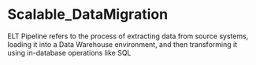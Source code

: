# Scalable_DataMigration
ELT Pipeline refers to the process of extracting data from source systems, loading it into a Data Warehouse environment, and then transforming it using in-database operations like SQL
